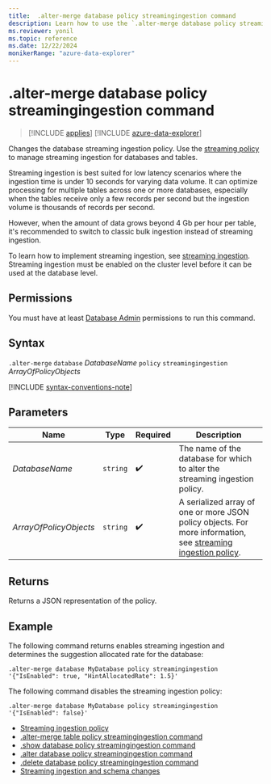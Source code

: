 ```yaml
---
title:  .alter-merge database policy streamingingestion command
description: Learn how to use the `.alter-merge database policy streamingingestion` command to change the database streaming policy.
ms.reviewer: yonil
ms.topic: reference
ms.date: 12/22/2024
monikerRange: "azure-data-explorer"
---
```

# .alter-merge database policy streamingingestion command

> [!INCLUDE [applies](../includes/applies-to-version/applies.md)] [!INCLUDE [azure-data-explorer](../includes/applies-to-version/azure-data-explorer.md)]

Changes the database streaming ingestion policy. Use the [streaming policy](../management/streaming-ingestion-policy.md) to manage streaming ingestion for databases and tables.  

Streaming ingestion is best suited for low latency scenarios where the ingestion time is under 10 seconds for varying data volume. It can optimize processing for multiple tables across one or more databases, especially when the tables receive only a few records per second but the ingestion volume is thousands of records per second.

However, when the amount of data grows beyond 4 Gb per hour per table, it's recommended to switch to classic bulk ingestion instead of streaming ingestion.

To learn how to implement streaming ingestion, see [streaming ingestion](/azure/data-explorer/ingest-data-streaming). Streaming ingestion must be enabled on the cluster level before it can be used at the database level.

## Permissions

You must have at least [Database Admin](../access-control/role-based-access-control.md) permissions to run this command.

## Syntax

`.alter-merge` `database` *DatabaseName* `policy` `streamingingestion` *ArrayOfPolicyObjects*

[!INCLUDE [syntax-conventions-note](../includes/syntax-conventions-note.md)]

## Parameters

|Name|Type|Required|Description|
|--|--|--|--|
|*DatabaseName*| `string` | :heavy_check_mark:|The name of the database for which to alter the streaming ingestion policy.|
|*ArrayOfPolicyObjects*| `string` | :heavy_check_mark:|A serialized array of one or more JSON policy objects. For more information, see [streaming ingestion policy](streaming-ingestion-policy.md).|

## Returns

Returns a JSON representation of the policy.

## Example

The following command returns enables streaming ingestion and determines the suggestion allocated rate for the database:

```kusto
.alter-merge database MyDatabase policy streamingingestion 
'{"IsEnabled": true, "HintAllocatedRate": 1.5}'
```

The following command disables the streaming ingestion policy:

```kusto
.alter-merge database MyDatabase policy streamingingestion 
'{"IsEnabled": false}'
```

* [Streaming ingestion policy](streaming-ingestion-policy.md)
* [.alter-merge table policy streamingingestion command](alter-merge-table-streaming-ingestion-policy-command.md)
* [.show database policy streamingingestion command](show-database-streaming-ingestion-policy-command.md)
* [.alter database policy streamingingestion command](alter-database-streaming-ingestion-policy-command.md)
* [.delete database policy streamingingestion command](delete-database-streaming-ingestion-policy-command.md)
* [Streaming ingestion and schema changes](data-ingestion/streaming-ingestion-schema-changes.md)

